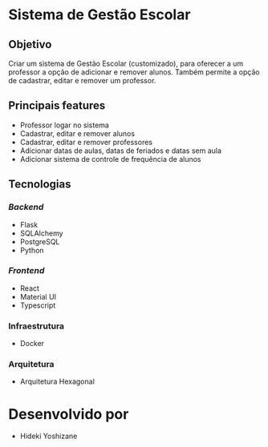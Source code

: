 # Sistema de Gestão Escolar

## Objetivo
Criar um sistema de Gestão Escolar (customizado), para oferecer a um professor a opção de adicionar e remover alunos. Também permite a opção de cadastrar, editar e remover um professor.

## Principais features
- Professor logar no sistema
- Cadastrar, editar e remover alunos
- Cadastrar, editar e remover professores
- Adicionar datas de aulas, datas de feriados e datas sem aula
- Adicionar sistema de controle de frequência de alunos

## Tecnologias
### _Backend_
- Flask
- SQLAlchemy
- PostgreSQL
- Python
### _Frontend_
- React
- Material UI
- Typescript
### Infraestrutura
- Docker

### Arquitetura
- Arquitetura Hexagonal

# Desenvolvido por
- Hideki Yoshizane
